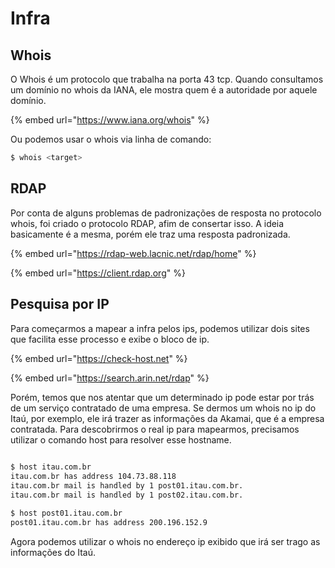 # Infra

## Whois

O Whois é um protocolo que trabalha na porta 43 tcp. Quando consultamos um domínio no whois da IANA, ele mostra quem é a autoridade por aquele domínio.

{% embed url="https://www.iana.org/whois" %}

Ou podemos usar o whois via linha de comando:

```bash
$ whois <target>
```

## RDAP

Por conta de alguns problemas de padronizações de resposta no protocolo whois, foi criado o protocolo RDAP, afim de consertar isso. A ideia basicamente é a mesma, porém ele traz uma resposta padronizada.

{% embed url="https://rdap-web.lacnic.net/rdap/home" %}

{% embed url="https://client.rdap.org" %}


## Pesquisa por IP

Para começarmos a mapear a infra pelos ips, podemos utilizar dois sites que facilita esse processo e exibe o bloco de ip.

{% embed url="https://check-host.net" %}

{% embed url="https://search.arin.net/rdap" %}

Porém, temos que nos atentar que um determinado ip pode estar por trás de um serviço contratado de uma empresa. Se dermos um whois no ip do Itaú, por exemplo, ele irá trazer as informações da Akamai, que é a empresa contratada. Para descobrirmos o real ip para mapearmos, precisamos utilizar o comando host para resolver esse hostname.

```bash
  
$ host itau.com.br
itau.com.br has address 104.73.88.118
itau.com.br mail is handled by 1 post01.itau.com.br.
itau.com.br mail is handled by 1 post02.itau.com.br.

$ host post01.itau.com.br
post01.itau.com.br has address 200.196.152.9
```

Agora podemos utilizar o whois no endereço ip exibido que irá ser trago as informações do Itaú.

